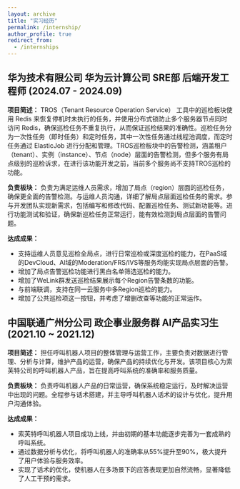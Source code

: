 ```yaml
---
layout: archive
title: "实习经历"
permalink: /internship/
author_profile: true
redirect_from:
  - /internships
---
```


## 华为技术有限公司 华为云计算公司 SRE部 后端开发工程师 (2024.07 - 2024.09)

**项目简述：** TROS（Tenant Resource Operation Service） 工具中的巡检板块使用 Redis 来恢复停机时未执行的任务，并使用分布式锁防止多个服务器节点同时访问 Redis，确保巡检任务不重复执行，从而保证巡检结果的准确性。巡检任务分为一次性任务（即时任务）和定时任务，其中一次性任务通过线程池调度，而定时任务通过 ElasticJob 进行分配和管理。TROS巡检板块中的告警检测，涵盖租户（tenant）、实例（instance）、节点（node）层面的告警检测，但多个服务有局点级别的巡检诉求，在进行该功能开发之前，当前多个服务尚不支持TROS巡检的功能。

**负责板块：** 负责为满足运维人员需求，增加了局点（region）层面的巡检任务，确保更全面的告警检测。与运维人员沟通，详细了解局点层面巡检任务的需求。参与开发团队实现新需求，包括编写和修改代码、配置巡检任务、测试新功能等。进行功能测试和验证，确保新巡检任务正常运行，能有效检测到局点层面的告警问题。

**达成成果：** 

- 支持运维人员意见巡检全局点，进行日常巡检或深度巡检的能力，在PaaS域的DevCloud、AI域的Moderation/FRS/IVS等服务均能实现局点层面的告警。
- 增加了局点告警巡检功能进行黑白名单筛选巡检的能力。
- 增加了WeLink群发送巡检结果展示每个Region告警条数的功能。
- 与前端联调，支持在同一云服务中多Region巡检的能力。
- 增加了公共巡检项这一按钮，并考虑了增删改查等功能的正常运作。

## 中国联通广州分公司 政企事业服务群 AI产品实习生 (2021.10 ~ 2021.12)

**项目简述：** 担任呼叫机器人项目的整体管理与运营工作，主要负责对数据进行管理、分析与计算，维护产品的运营，确保产品的持续优化与开发。该项目核心为索芙特公司的呼叫机器人产品，旨在提高呼叫系统的准确率和服务质量。

**负责板块：** 负责呼叫机器人产品的日常运营，确保系统稳定运行，及时解决运营中出现的问题。全程参与话术搭建，并主导呼叫机器人话术的设计与优化，提升用户沟通体验。

**达成成果：** 

- 索芙特呼叫机器人项目成功上线，并由初期的基本功能逐步完善为一套成熟的呼叫系统。
- 通过数据分析与优化，将呼叫机器人的准确率从55%提升至90%，极大提升了用户体验与服务效率。
- 实现了话术的优化，使机器人在多场景下的应答表现更加自然流畅，显著降低了人工干预的需求。

